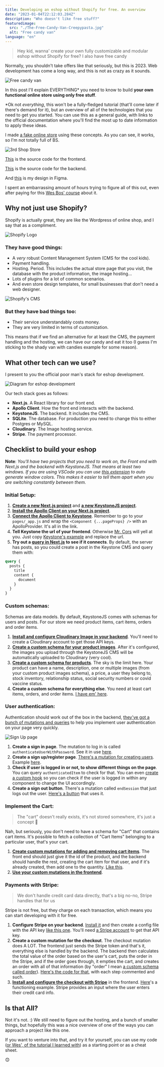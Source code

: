 ```yaml
---
title: Developing an eshop without Shopify for free. An overview
date: "2023-01-04T22:12:03.284Z"
description: "Who doesn't like free stuff?"
featuredimage:
  src: "./The-Free-Candy-Van-Creepypasta.jpg"
  alt: "Free candy van"
language: "en"
---
```


> Hey kid, wanna' create your own fully customizable and modular eshop without
> Shopify for free? I also have free candy

Normally, you shouldn't take offers like that seriously, but this is 2023. Web development has come a long way, and this is not as crazy as it sounds.

![Free candy van](./The-Free-Candy-Van-Creepypasta.jpg "Hey, are you alone? Want some candy?")

In this post I'll explain EVERYTHING* you need to know to build **your own functional online store using only free stuff**.

\*Ok not *everything*, this won't be a fully-fledged tutorial (that'll come later if there's demand for it), but an overview of all of the technologies that you need to get you started. You can use this as a general guide, with links to the official documentation where you'll find the most up to date information to apply these ideas.

I made [a fake online store](https://3rd-shop.vercel.app/) using these concepts. As you can see, it works, so I'm not totally full of BS.

![3rd Shop Store](./3rd-shop.png)

[This](https://github.com/carlos815/3rd-shop-frontend) is the source code for the frontend.

[This](https://github.com/carlos815/3rd-shop-backend) is the source code for the backend.

And [this](https://www.figma.com/file/9ggHbHWHxIXkcL0kUdF5Q0/3rd-Shop?node-id=9%3A241&t=QSw2DVPTPc4OyzmR-1) is my design in Figma.

I spent an embarrassing amount of hours trying to figure all of this out, even after paying for this [Wes Bos' course](https://advancedreact.com) about it. 


## Why not just use Shopify?

Shopify is actually great, they are like the Wordpress of online shop, and I say that as a compliment.

![Shopify Logo](./shopify-logo2.svg)

### They have good things:
- A *very* robust Content Management System (CMS for the cool kids).
- Payment handling.
- Hosting. Period. This includes the actual store page that you visit, the database with the product information, the image hosting... 
- Lots of plugins for a lot of common scenarios.
- And even store design templates, for small businesses that don't need a web designer.

![Shopify's CMS](./shopify-1.png "This is awesome CMS")

### But they have bad things too:

- Their service understandably costs money.
- They are very limited in terms of customization.

This means that if we find an alternative for at least the CMS, the payment handling and the hosting, we can have our candy and eat it too (I guess I'm sticking to the shady van with candies example for some reason).

## What other tech can we use?

I present to you the official poor man's stack for eshop development.

![Diagram for eshop development](./techstack-graph.svg)

Our tech stack goes as follows:
 - **Next.js**. A React library for our front end.
 - **Apollo Client**. How the front end interacts with the backend.
 - **KeystoneJS**. The backend. It includes the CMS.
 - **SQLite**. The database. For production you need to change this to either Postgres or MySQL.
 - **Cloudinary**. The Image hosting service.
 - **Stripe**. The payment processor.

## Checklist to build your eshop

**Note**: *You'll have two projects that you need to work on, the Front end with Next.js and the backend with KeystoneJS. That means at least two windows. If you are using VSCode you can use [this extension](https://marketplace.visualstudio.com/items?itemName=stuart.unique-window-colors) to auto generate window colors. This makes it easier to tell them apart when you are switching constantly between them.*

### Initial Setup:

1. [**Create a new Next.js project**](https://nextjs.org/docs/getting-started) and [**a new KeystoneJS project**](https://keystonejs.com/docs/getting-started). 
2. [**Install the Apollo Client on your Next.js project**](https://www.apollographql.com/docs/react/get-started#step-2-install-dependencies).
3. [**Connect the Apollo Client to Keystone**](https://www.apollographql.com/blog/apollo-client/next-js/next-js-getting-started/#creating-a-new-next-js-app). Remember to go to your ``pages/_app.js`` and wrap the ``<Component {...pageProps} />`` with an ApolloProvider. It's all in the link.
4. **Tell Keystone the url of your frontend**. Otherwise [Mr. Cors](https://developer.mozilla.org/en-US/docs/Web/HTTP/CORS) will yell at you. Just copy [Keystone's example](https://keystonejs.com/docs/config/config#server) and replace the url.
5. **Try out a [query in Next.js](https://www.apollographql.com/docs/react/data/queries/) to see if it connects**. By default, the server has posts, so you could create a post in the Keystone CMS and query them with: 
```graphQl
query {
  posts {
    title
    content {
      document
    }
  }
}
```

### Custom schemas:

Schemas are data models. By default, KeystoneJS comes with schemas for users and posts. For our store we need product items, cart items, orders and order items. 

1. [**Install and configure Cloudinary Image in your backend**](https://keystonejs.com/docs/fields/cloudinaryimage). You'll need to create a Cloudinary account to get those API keys.
2. [**Create a custom schema for your product images**](https://github.com/carlos815/3rd-shop-backend/blob/main/schemas/ProductImage.ts).  After it's configured, the images you upload through the KeystoneJS CMS will be automatically uploaded to Cloudinary (very cool).
3. [**Create a custom schema for products**](https://github.com/carlos815/3rd-shop-backend/blob/main/schemas/Product.ts). The sky is the limit here. Your product can have a name, description, one or multiple images (from your custom product images schema), a price, a user they belong to, stock inventory, relationship status, social security numbers or covid vaccine status.
4. **Create a custom schema for everything else**. You need at least cart items, orders, and order items. [I have em' here](https://github.com/carlos815/3rd-shop-backend/tree/main/schemas).

### User authentication:
Authentication should work out of the box in the backend, [they've got a bunch of mutations and queries](https://keystonejs.com/docs/config/auth) to help you implement user authentication on your page very quickly. 

![Sign Up page](./sign-up.png)


1. **Create a sign in page**.  The mutation to log in is called ``authenticateUserWithPassword``. See it in use [here](https://github.com/carlos815/3rd-shop-frontend/blob/main/pages/signin.tsx).
2. **Create a sign up/register page**. [There's a mutation for creating users](https://keystonejs.com/docs/graphql/overview#create-user). Example [here](https://github.com/carlos815/3rd-shop-frontend/blob/main/pages/signup.tsx).
3. **Check if user is logged in or not, to show different things on the page**. You can query ``authenticatedItem`` to check for that. You can even [create a custom hook](https://github.com/carlos815/3rd-shop-frontend/blob/main/components/User.js) so you can check if the user is logged in within any component to change the UI accordingly. 
4. **Create a sign out button**. There's a mutation called ``endSession`` that just logs out the user. [Here's a button](https://github.com/carlos815/3rd-shop-frontend/blob/main/components/SignOut.jsx) that uses it.

### Implement the Cart:

> The "cart" doesn't really exists, it's not stored somewhere, it's just a concept 🤯

Nah, but seriously, you don't need to have a schema for "Cart" that contains cart items. It's possible to fetch a collection of "Cart Items" belonging to a particular user, that's your cart.

1. [**Create custom mutations for adding and removing cart items**](https://keystonejs.com/docs/guides/schema-extension#using-keystone-s-graphql-extend). The front end should just give it the id of the product, and the backend should handle the rest, creating the cart item for that user, and if it's already created, then add one to the quantity. [Like this](https://github.com/carlos815/3rd-shop-backend/blob/main/mutations/addToCart.ts).
2. [**Use your custom mutations in the frontend**](https://github.com/carlos815/3rd-shop-frontend/blob/main/pages/product/%5Bid%5D.tsx). 


### Payments with Stripe:

> We don't handle credit card data directly, that's a big no-no, Stripe handles that for us

Stripe is not free, but they charge on each transaction, which means you can start developing with it for free.

1. **Configure Stripe on your backend**. [Install it](https://stripe.com/docs/api?lang=node) and then create a config file with the API key [like this one](https://github.com/carlos815/3rd-shop-backend/blob/main/lib/stripe.ts). You'll need [a Stripe account](https://dashboard.stripe.com/register) to get that API key.
2. **Create a custom mutation for the checkout**. The checkout mutation does A LOT. The frontend just sends the Stripe token and that's it, everything else is handled by the backend. The backend then calculates the total value of the order based on the user's cart, puts the order in the Stripe, and if the order goes through, it empties the cart, and creates an order with all of that information (by "order" I mean [a custom schema called order](https://github.com/carlos815/3rd-shop-backend/blob/main/schemas/Order.ts)). [Here's the code for that](https://github.com/carlos815/3rd-shop-backend/blob/main/mutations/checkout.ts), with each step commented and such.
3. [**Install and configure the checkout with Stripe**](https://stripe.com/docs/stripe-js/react) in the frontend. [Here](https://github.com/carlos815/3rd-shop-frontend/blob/main/components/Checkout.jsx)'s a functioning example. Stripe provides an input where the user enters their credit card info. 

## Is that All?

Not it's not. :) We still need to figure out the hosting, and a bunch of smaller things, but hopefully this was a nice overview of one of the ways you can approach a project like this one.

If you want to venture into that, and try it for yourself, you can use my code ([or Wes', of the tutorial I learned with](https://github.com/wesbos/Advanced-React)) as a starting point or as a cheat sheet.

😊